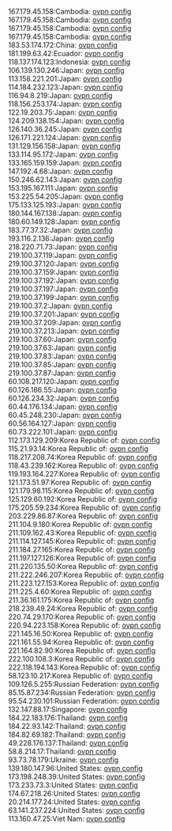 167.179.45.158:Cambodia: [ovpn config](vpn/167_179_45_158.ovpn)  
167.179.45.158:Cambodia: [ovpn config](vpn/167_179_45_158.ovpn)  
167.179.45.158:Cambodia: [ovpn config](vpn/167_179_45_158.ovpn)  
167.179.45.158:Cambodia: [ovpn config](vpn/167_179_45_158.ovpn)  
183.53.174.172:China: [ovpn config](vpn/183_53_174_172.ovpn)  
181.199.63.42:Ecuador: [ovpn config](vpn/181_199_63_42.ovpn)  
118.137.174.123:Indonesia: [ovpn config](vpn/118_137_174_123.ovpn)  
106.139.130.246:Japan: [ovpn config](vpn/106_139_130_246.ovpn)  
113.158.221.201:Japan: [ovpn config](vpn/113_158_221_201.ovpn)  
114.184.232.123:Japan: [ovpn config](vpn/114_184_232_123.ovpn)  
116.94.8.219:Japan: [ovpn config](vpn/116_94_8_219.ovpn)  
118.156.253.174:Japan: [ovpn config](vpn/118_156_253_174.ovpn)  
122.19.203.75:Japan: [ovpn config](vpn/122_19_203_75.ovpn)  
124.209.138.154:Japan: [ovpn config](vpn/124_209_138_154.ovpn)  
126.140.36.245:Japan: [ovpn config](vpn/126_140_36_245.ovpn)  
126.171.221.124:Japan: [ovpn config](vpn/126_171_221_124.ovpn)  
131.129.156.158:Japan: [ovpn config](vpn/131_129_156_158.ovpn)  
133.114.95.172:Japan: [ovpn config](vpn/133_114_95_172.ovpn)  
133.165.159.159:Japan: [ovpn config](vpn/133_165_159_159.ovpn)  
147.192.4.68:Japan: [ovpn config](vpn/147_192_4_68.ovpn)  
150.246.62.143:Japan: [ovpn config](vpn/150_246_62_143.ovpn)  
153.195.167.111:Japan: [ovpn config](vpn/153_195_167_111.ovpn)  
153.225.54.205:Japan: [ovpn config](vpn/153_225_54_205.ovpn)  
175.133.125.193:Japan: [ovpn config](vpn/175_133_125_193.ovpn)  
180.144.167.138:Japan: [ovpn config](vpn/180_144_167_138.ovpn)  
180.60.149.128:Japan: [ovpn config](vpn/180_60_149_128.ovpn)  
183.77.37.32:Japan: [ovpn config](vpn/183_77_37_32.ovpn)  
193.116.2.136:Japan: [ovpn config](vpn/193_116_2_136.ovpn)  
218.220.71.73:Japan: [ovpn config](vpn/218_220_71_73.ovpn)  
219.100.37.119:Japan: [ovpn config](vpn/219_100_37_119.ovpn)  
219.100.37.120:Japan: [ovpn config](vpn/219_100_37_120.ovpn)  
219.100.37.159:Japan: [ovpn config](vpn/219_100_37_159.ovpn)  
219.100.37.192:Japan: [ovpn config](vpn/219_100_37_192.ovpn)  
219.100.37.197:Japan: [ovpn config](vpn/219_100_37_197.ovpn)  
219.100.37.199:Japan: [ovpn config](vpn/219_100_37_199.ovpn)  
219.100.37.2:Japan: [ovpn config](vpn/219_100_37_2.ovpn)  
219.100.37.201:Japan: [ovpn config](vpn/219_100_37_201.ovpn)  
219.100.37.209:Japan: [ovpn config](vpn/219_100_37_209.ovpn)  
219.100.37.213:Japan: [ovpn config](vpn/219_100_37_213.ovpn)  
219.100.37.60:Japan: [ovpn config](vpn/219_100_37_60.ovpn)  
219.100.37.63:Japan: [ovpn config](vpn/219_100_37_63.ovpn)  
219.100.37.83:Japan: [ovpn config](vpn/219_100_37_83.ovpn)  
219.100.37.85:Japan: [ovpn config](vpn/219_100_37_85.ovpn)  
219.100.37.87:Japan: [ovpn config](vpn/219_100_37_87.ovpn)  
60.108.217.120:Japan: [ovpn config](vpn/60_108_217_120.ovpn)  
60.126.186.55:Japan: [ovpn config](vpn/60_126_186_55.ovpn)  
60.126.234.32:Japan: [ovpn config](vpn/60_126_234_32.ovpn)  
60.44.176.134:Japan: [ovpn config](vpn/60_44_176_134.ovpn)  
60.45.248.230:Japan: [ovpn config](vpn/60_45_248_230.ovpn)  
60.56.164.127:Japan: [ovpn config](vpn/60_56_164_127.ovpn)  
60.73.222.101:Japan: [ovpn config](vpn/60_73_222_101.ovpn)  
112.173.129.209:Korea Republic of: [ovpn config](vpn/112_173_129_209.ovpn)  
115.21.93.14:Korea Republic of: [ovpn config](vpn/115_21_93_14.ovpn)  
118.217.208.74:Korea Republic of: [ovpn config](vpn/118_217_208_74.ovpn)  
118.43.239.162:Korea Republic of: [ovpn config](vpn/118_43_239_162.ovpn)  
119.193.164.227:Korea Republic of: [ovpn config](vpn/119_193_164_227.ovpn)  
121.173.51.97:Korea Republic of: [ovpn config](vpn/121_173_51_97.ovpn)  
121.179.98.115:Korea Republic of: [ovpn config](vpn/121_179_98_115.ovpn)  
125.129.60.192:Korea Republic of: [ovpn config](vpn/125_129_60_192.ovpn)  
175.205.59.234:Korea Republic of: [ovpn config](vpn/175_205_59_234.ovpn)  
203.229.86.87:Korea Republic of: [ovpn config](vpn/203_229_86_87.ovpn)  
211.104.9.180:Korea Republic of: [ovpn config](vpn/211_104_9_180.ovpn)  
211.109.162.43:Korea Republic of: [ovpn config](vpn/211_109_162_43.ovpn)  
211.114.127.145:Korea Republic of: [ovpn config](vpn/211_114_127_145.ovpn)  
211.184.27.165:Korea Republic of: [ovpn config](vpn/211_184_27_165.ovpn)  
211.197.127.126:Korea Republic of: [ovpn config](vpn/211_197_127_126.ovpn)  
211.220.135.50:Korea Republic of: [ovpn config](vpn/211_220_135_50.ovpn)  
211.222.246.207:Korea Republic of: [ovpn config](vpn/211_222_246_207.ovpn)  
211.223.127.153:Korea Republic of: [ovpn config](vpn/211_223_127_153.ovpn)  
211.225.4.60:Korea Republic of: [ovpn config](vpn/211_225_4_60.ovpn)  
211.36.161.175:Korea Republic of: [ovpn config](vpn/211_36_161_175.ovpn)  
218.239.49.24:Korea Republic of: [ovpn config](vpn/218_239_49_24.ovpn)  
220.74.29.170:Korea Republic of: [ovpn config](vpn/220_74_29_170.ovpn)  
220.94.223.158:Korea Republic of: [ovpn config](vpn/220_94_223_158.ovpn)  
221.145.16.50:Korea Republic of: [ovpn config](vpn/221_145_16_50.ovpn)  
221.161.55.94:Korea Republic of: [ovpn config](vpn/221_161_55_94.ovpn)  
221.164.82.90:Korea Republic of: [ovpn config](vpn/221_164_82_90.ovpn)  
222.100.108.3:Korea Republic of: [ovpn config](vpn/222_100_108_3.ovpn)  
222.118.194.143:Korea Republic of: [ovpn config](vpn/222_118_194_143.ovpn)  
58.123.10.217:Korea Republic of: [ovpn config](vpn/58_123_10_217.ovpn)  
109.126.5.255:Russian Federation: [ovpn config](vpn/109_126_5_255.ovpn)  
85.15.87.234:Russian Federation: [ovpn config](vpn/85_15_87_234.ovpn)  
95.54.230.101:Russian Federation: [ovpn config](vpn/95_54_230_101.ovpn)  
132.147.88.17:Singapore: [ovpn config](vpn/132_147_88_17.ovpn)  
184.22.183.176:Thailand: [ovpn config](vpn/184_22_183_176.ovpn)  
184.22.93.142:Thailand: [ovpn config](vpn/184_22_93_142.ovpn)  
184.82.69.182:Thailand: [ovpn config](vpn/184_82_69_182.ovpn)  
49.228.176.137:Thailand: [ovpn config](vpn/49_228_176_137.ovpn)  
58.8.214.17:Thailand: [ovpn config](vpn/58_8_214_17.ovpn)  
93.73.78.179:Ukraine: [ovpn config](vpn/93_73_78_179.ovpn)  
139.180.147.96:United States: [ovpn config](vpn/139_180_147_96.ovpn)  
173.198.248.39:United States: [ovpn config](vpn/173_198_248_39.ovpn)  
173.233.73.3:United States: [ovpn config](vpn/173_233_73_3.ovpn)  
174.67.218.26:United States: [ovpn config](vpn/174_67_218_26.ovpn)  
20.214.177.24:United States: [ovpn config](vpn/20_214_177_24.ovpn)  
63.141.237.224:United States: [ovpn config](vpn/63_141_237_224.ovpn)  
113.160.47.25:Viet Nam: [ovpn config](vpn/113_160_47_25.ovpn)  
